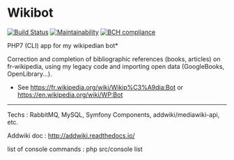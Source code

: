 # Wikibot

[![Build Status](https://travis-ci.org/Dispositif/Wikibot.svg?branch=master)](https://travis-ci.org/Dispositif/Wikibot)
[![Maintainability](https://api.codeclimate.com/v1/badges/b7a0aa7a832ddf24adb0/maintainability)](https://codeclimate.com/repos/5d73cea4465eac01630065a7/maintainability)
[![BCH compliance](https://bettercodehub.com/edge/badge/Dispositif/Wikibot?branch=master)](https://bettercodehub.com/)

PHP7 (CLI) app for my wikipedian bot*

Correction and completion of bibliographic references (books, articles) on fr-wikipedia, using my legacy
 code and importing open data (GoogleBooks, OpenLibrary...). 
 
 * See https://fr.wikipedia.org/wiki/Wikip%C3%A9dia:Bot or https://en.wikipedia.org/wiki/WP:Bot
 
 ----
 
Techs : RabbitMQ, MySQL, Symfony Components, addwiki/mediawiki-api, etc.

Addwiki doc : http://addwiki.readthedocs.io/

list of console commands :
php src/console list
